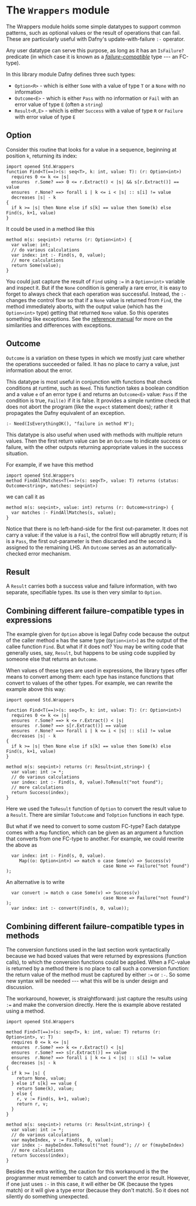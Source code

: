 
# The `Wrappers` module

The Wrappers module holds some
simple datatypes to support common patterns, such as optional values or the result of operations that can fail.
These are particularly useful with Dafny's update-with-failure `:-` operator.

Any user datatype can serve this purpose, as long as it has an `IsFailure?` predicate
(in which case it is known as a [_failure-compatible_](https://dafny.org/latest/DafnyRef/DafnyRef#sec-failure-compatible-types) type --- an FC-type).

In this library module Dafny defines three such types:

- `Option<R>` - which is either `Some` with a value of type `T` or a `None` with no information
- `Outcome<E>` - which is either `Pass` with no information or `Fail` with an error value of type `E` (often a `string`)
- `Result<R,E>` - which is either `Success` with a value of type `R` or `Failure` with error value of type `E`

## Option

Consider this routine that looks for a value in a sequence, beginning at position `k`, returning its index:
<!-- %check-verify %save tmp-find.dfy -->
```dafny
import opened Std.Wrappers
function Find<T(==)>(s: seq<T>, k: int, value: T): (r: Option<int>)
  requires 0 <= k <= |s|
  ensures  r.Some? ==> 0 <= r.Extract() < |s| && s[r.Extract()] == value
  ensures  r.None? ==> forall i | k <= i < |s| :: s[i] != value
  decreases |s| - k
{
  if k >= |s| then None else if s[k] == value then Some(k) else Find(s, k+1, value)
}
```

It could be used in a method like this

<!-- %check-resolve %use tmp-find.dfy -->
```dafny
method m(s: seq<int>) returns (r: Option<int>) {
  var value: int;
  // do various calculations
  var index: int :- Find(s, 0, value);
  // more calculations
  return Some(value);
}
```

You could just capture the result of `Find` using `:=` in a `Option<int>` variable and inspect it. But if the `None` condition is
generally a rare error, it is easy to forget to always check that each operation was successful. Instead, the `:-` changes the
control flow so that if a `None` value is returned from `Find`, the method immediately aborts, with the output value (which has
the `Option<int>` type) getting that returned `None` value. So this operates something like exceptions.
See the [reference manual](https://dafny.org/latest/DafnyRef/DafnyRef#sec-update-with-failure-statement)
for more on the similarities and differences with exceptions.

## Outcome

`Outcome` is a variation on these types in which we mostly just care whether the operations succeeded or failed.
It has no place to carry a value, just information about the error.

This datatype is most useful in conjunction with functions that check conditions at runtime, such as `Need`.
This function takes a boolean condition and a value `e` of an error type `E` and returns an
`Outcome<E>` value: `Pass` if the condition is true, `Fail(e)` if it is false.
It provides a simple runtime check that does not abort the program (like the `expect` statement does);
rather it propagates the Dafny equivalent of an exception.

<!-- %no-check -->
```dafny
:- Need(IsEverythingOK(), "failure in method M");
```

This datatype is also useful when used with methods with multiple return values.
Then the first return value can be an `Outcome` to indicate success or failure, with the other outputs returning
appropriate values in the success situation.

For example, if we have this method
<!-- %check-resolve %save tmp-matches.dfy -->
```dafny
import opened Std.Wrappers
method FindAllMatches<T(==)>(s: seq<T>, value: T) returns (status: Outcome<string>, matches: seq<int>)
```

we can call it as
<!-- %check-resolve %use tmp-matches.dfy -->
```dafny
method m(s: seq<int>, value: int) returns (r: Outcome<string>) {
  var matches :- FindAllMatches(s, value);
}
```

Notice that there is no left-hand-side for the first out-parameter. It does not carry a value: if the value is a `Fail`, the control
flow will abruptly return; if is is a `Pass`, the first out-parameter is then discarded and the second is assigned to the remaining LHS.
An `Outcome` serves as an automatically-checked error mechanism.

## Result

A `Result` carries both a success value and failure information, with two separate, specifiable types. Its use is then very similar to `Option`.

## Combining different failure-compatible types in expressions

The example given for `Option` above is legal Dafny code because the output of the caller method `m` has the same type
(`Option<int>`) as the output of the callee function `Find`. But what if it does not? You may be writing code that generally uses, say, `Result`,
but happens to be using code supplied by someone else that returns an `Outcome`.

When values of these types are used in expressions, the library types offer means to convert among them: each type has instance functions that
convert to values of the other types. For example, we can rewrite the example above this way:

<!-- %check-verify %save tmp-find.dfy -->
```dafny
import opened Std.Wrappers

function Find<T(==)>(s: seq<T>, k: int, value: T): (r: Option<int>)
  requires 0 <= k <= |s|
  ensures  r.Some? ==> k <= r.Extract() < |s|
  ensures  r.Some? ==> s[r.Extract()] == value
  ensures  r.None? ==> forall i | k <= i < |s| :: s[i] != value
  decreases |s| - k
{
  if k >= |s| then None else if s[k] == value then Some(k) else Find(s, k+1, value)
}

method m(s: seq<int>) returns (r: Result<int,string>) {
  var value: int := *;
  // do various calculations
  var index: int :- Find(s, 0, value).ToResult("not found");
  // more calculations
  return Success(index);
}
```

Here we used the `ToResult` function of `Option` to convert the result value to a `Result`. There are similar `ToOutcome` and `ToOption` functions in each type.

But what if we need to convert to some custom FC-type?
Each datatype comes with a `Map` function, which can be given as an argument a function that converts from
one FC-type to another. For example, we could rewrite the above as

<!-- %no-check -->
```dafny
  var index: int :- Find(s, 0, value).
     Map((o: Option<int>) => match o case Some(v) => Success(v) 
                                     case None => Failure("not found") );
```

An alternative is to write
<!-- %no-check -->
```dafny
  var convert := match o case Some(v) => Success(v)
                                     case None => Failure("not found") );
  var index: int :- convert(Find(s, 0, value));
```

## Combining different failure-compatible types in methods

The conversion functions used in the last section work syntactically because we had boxed values that were returned by expressions (function calls), to which the conversion functions could
be applied. When a FC-value is returned by a method there is no place to call such a conversion function: the return value of the method must be captured by either `:=` or `:-`.
So some new syntax will be needed --- what this will be is under design and discussion.

The workaround, however, is straightforward: just capture the results using `:=` and make the conversion directly. Here the is example above restated using a method.

<!-- %check-verify -->
```dafny
import opened Std.Wrappers

method Find<T(==)>(s: seq<T>, k: int, value: T) returns (r: Option<int>, v: T)
  requires 0 <= k <= |s|
  ensures  r.Some? ==> k <= r.Extract() < |s|
  ensures  r.Some? ==> s[r.Extract()] == value
  ensures  r.None? ==> forall i | k <= i < |s| :: s[i] != value
  decreases |s| - k
{
  if k >= |s| {
    return None, value;
  } else if s[k] == value {
    return Some(k), value;
  } else {
    r, v := Find(s, k+1, value);
    return r, v;
  }
}

method m(s: seq<int>) returns (r: Result<int,string>) {
  var value: int := *;
  // do various calculations
  var maybeIndex, v := Find(s, 0, value);
  var index :- maybeIndex.ToResult("not found"); // or f(maybeIndex)
  // more calculations
  return Success(index);
}
```

Besides the extra writing, the caution for this workaround is the the programmer must remember to catch and convert the error result.
However, if one just uses `:-` in this case, it will either be OK (because the types match) or it will give a type error (because they don't match).
So it does not silently do something unexpected.
